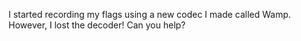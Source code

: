 I started recording my flags using a new codec I made called Wamp. However, I lost the decoder! Can you help?
